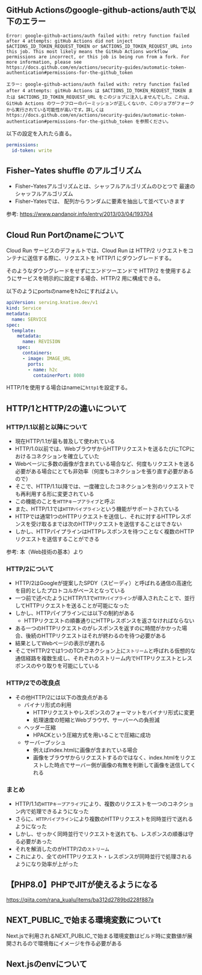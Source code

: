 ## GitHub Actionsのgoogle-github-actions/authで以下のエラー

```
Error: google-github-actions/auth failed with: retry function failed after 4 attempts: gitHub Actions did not inject $ACTIONS_ID_TOKEN_REQUEST_TOKEN or $ACTIONS_ID_TOKEN_REQUEST_URL into this job. This most likely means the GitHub Actions workflow permissions are incorrect, or this job is being run from a fork. For more information, please see https://docs.github.com/en/actions/security-guides/automatic-token-authentication#permissions-for-the-github_token
```

```
エラー: google-github-actions/auth failed with: retry function failed after 4 attempts: gitHub Actions は $ACTIONS_ID_TOKEN_REQUEST_TOKEN または $ACTIONS_ID_TOKEN_REQUEST_URL をこのジョブに注入しませんでした。これは、GitHub Actions のワークフローのパーミッションが正しくないか、このジョブがフォークから実行されている可能性が高いです。詳しくは https://docs.github.com/en/actions/security-guides/automatic-token-authentication#permissions-for-the-github_token を参照ください。
```

以下の設定を入れたら直る。

```yml
permissions:
  id-token: write
```

## Fisher–Yates shuffle のアルゴリズム

- Fisher–Yatesアルゴリズムとは、シャッフルアルゴリズムのひとつで 最速のシャッフルアルゴリズム
- Fisher–Yatesでは、 配列からランダムに要素を抽出して並べていきます

参考: https://www.pandanoir.info/entry/2013/03/04/193704

## Cloud Run Portのnameについて

Cloud Run サービスのデフォルトでは、Cloud Run は HTTP/2 リクエストをコンテナに送信する際に、リクエストを HTTP/1 にダウングレードする。

そのようなダウングレードをせずにエンドツーエンドで HTTP/2 を使用するようにサービスを明示的に設定する場合、HTTP/2 用に構成できる。

以下のようにportsのnameをh2cにすればよい。

```yml
apiVersion: serving.knative.dev/v1
kind: Service
metadata:
  name: SERVICE
spec:
  template:
    metadata:
      name: REVISION
    spec:
      containers:
      - image: IMAGE_URL
        ports:
        - name: h2c
          containerPort: 8080
```

HTTP/1を使用する場合はnameに`http1`を設定する。

## HTTP/1とHTTP/2の違いについて

### HTTP/1.1以前と以降について

- 現在HTTP/1.1が最も普及して使われている
- HTTP/1.0以前では、WebブラウザからHTTPリクエストを送るたびにTCPにおけるコネクションを確立していた
- Webページに多数の画像が含まれている場合など、何度もリクエストを送る必要がある場合にとても非効率（何度もコネクションを張り直す必要があるので）
- そこで、HTTP/1.1以降では、一度確立したコネクションを別のリクエストでも再利用する形に変更されている
- この機能のことを`HTTPキープアライブ`と呼ぶ
- また、HTTP/1.1では`HTTPパイプライン`という機能がサポートされている
- HTTPでは通常1つのHTTPリクエストを送信し、それに対するHTTPレスポンスを受け取るまでは次のHTTPリクエストを送信することはできない
- しかし、HTTPパイプラインはHTTPレスポンスを待つことなく複数のHTTPリクエストを送信することができる

参考: 本（Web技術の基本）より

### HTTP/2について

- HTTP/2はGoogleが提案したSPDY（スピーディ）と呼ばれる通信の高速化を目的としたプロトコルがベースとなっている
- 一つ前で述べたようにHTTP/1.1で`HTTPパイプライン`が導入されたことで、並行してHTTPリクエストを送ることが可能になった
- しかし、HTTPパイプラインには以下の制約がある
  - HTTPリクエストの順番通りにHTTPレスポンスを返さなければならない
- ある一つのHTTPリクエストのがレスポンスを返すのに時間がかかった場合、後続のHTTPリクエストはそれが終わるのを待つ必要がある
- 結果としてWebページの表示が遅れる
- そこでHTTP/2では1つのTCPコネクション上に`ストリーム`と呼ばれる仮想的な通信経路を複数生成し、それぞれのストリーム内でHTTPリクエストとレスポンスのやり取りを可能にしている

### HTTP/2での改良点

- その他HTTP/2には以下の改良点がある
  - バイナリ形式の利用
    - HTTPリクエストやレスポンスのフォーマットをバイナリ形式に変更
    - 処理速度の短縮とWebブラウザ、サーバーへの負担減
  - ヘッダー圧縮
    - HPACKという圧縮方式を用いることで圧縮に成功
  - サーバープッシュ
    - 例えばindex.htmlに画像が含まれている場合
    - 画像をブラウザからリクエストするのではなく、index.htmlをリクエストした時点でサーバー側が画像の有無を判断して画像を送信してくれる

### まとめ

- HTTP/1.1の`HTTPキープアライブ`により、複数のリクエストを一つのコネクション内で処理できるようになった
- さらに、`HTTPパイプライン`により複数のHTTPリクエストを同時並行で送れるようになった
- しかし、せっかく同時並行でリクエストを送れても、レスポンスの順番は守る必要があった
- それを解消したのがHTTP/2の`ストリーム`
- これにより、全てのHTTPリクエスト・レスポンスが同時並行で処理されるようになり効率が上がった

## 【PHP8.0】PHPでJITが使えるようになる

https://qiita.com/rana_kualu/items/ba312d2789bd228f887a

## NEXT_PUBLIC_で始まる環境変数についてt

Next.jsで利用されるNEXT_PUBLIC_で始まる環境変数はビルド時に変数値が展開されるので環境毎にイメージを作る必要がある

## Next.jsのenvについて
